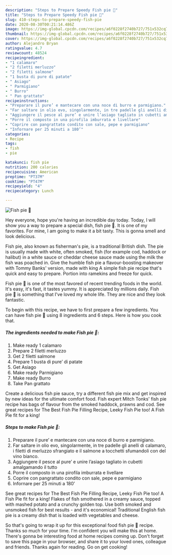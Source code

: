 ```yaml
---
description: "Steps to Prepare Speedy Fish pie 🥧"
title: "Steps to Prepare Speedy Fish pie 🥧"
slug: 410-steps-to-prepare-speedy-fish-pie
date: 2020-08-30T00:21:14.486Z
image: https://img-global.cpcdn.com/recipes/a6f0228f2740b727/751x532cq70/fish-pie-🥧-recipe-main-photo.jpg
thumbnail: https://img-global.cpcdn.com/recipes/a6f0228f2740b727/751x532cq70/fish-pie-🥧-recipe-main-photo.jpg
cover: https://img-global.cpcdn.com/recipes/a6f0228f2740b727/751x532cq70/fish-pie-🥧-recipe-main-photo.jpg
author: Alejandro Bryan
ratingvalue: 4.7
reviewcount: 48524
recipeingredient:
- "1 calamaro"
- "2 filetti merluzzo"
- "2 filetti salmone"
- "1 busta di pure di patate"
- " Asiago"
- " Parmigiano"
- " Burro"
- " Pan grattato"
recipeinstructions:
- "Preparare il pure’ e mantecare con una noce di burro e parmigiano."
- "Far saltare in olio evo, singolarmente, in tre padelle gli anelli di calamaro, i filetti di merluzzo sfrangiato e il salmone a tocchetti sfumandoli con del vino bianco."
- "Aggiungere il pesce al pure’ e unire l’asiago tagliato in cubetti amalgamando il tutto"
- "Porre il composto in una pirofila imburrata e livellare"
- "Coprire con pangrattato condito con sale, pepe e parmigiano"
- "Infornare per 25 minuti a 180’"
categories:
- Recipe
tags:
- fish
- pie

katakunci: fish pie 
nutrition: 200 calories
recipecuisine: American
preptime: "PT37M"
cooktime: "PT47M"
recipeyield: "4"
recipecategory: Lunch

---
```



![Fish pie 🥧](https://img-global.cpcdn.com/recipes/a6f0228f2740b727/751x532cq70/fish-pie-🥧-recipe-main-photo.jpg)

Hey everyone, hope you're having an incredible day today. Today, I will show you a way to prepare a special dish, fish pie 🥧. It is one of my favorites. For mine, I am going to make it a bit tasty. This is gonna smell and look delicious.

Fish pie, also known as fisherman&#39;s pie, is a traditional British dish. The pie is usually made with white, often smoked, fish (for example cod, haddock or halibut) in a white sauce or cheddar cheese sauce made using the milk the fish was poached in. Give the humble fish pie a flavour-boosting makeover with Tommy Banks&#39; version, made with king A simple fish pie recipe that&#39;s quick and easy to prepare. Portion into ramekins and freeze for quick.

Fish pie 🥧 is one of the most favored of recent trending foods in the world. It's easy, it's fast, it tastes yummy. It is appreciated by millions daily. Fish pie 🥧 is something that I've loved my whole life. They are nice and they look fantastic.


To begin with this recipe, we have to first prepare a few ingredients. You can have fish pie 🥧 using 8 ingredients and 6 steps. Here is how you cook that.

<!--inarticleads1-->

##### The ingredients needed to make Fish pie 🥧:

1. Make ready 1 calamaro
1. Prepare 2 filetti merluzzo
1. Get 2 filetti salmone
1. Prepare 1 busta di pure’ di patate
1. Get  Asiago
1. Make ready  Parmigiano
1. Make ready  Burro
1. Take  Pan grattato


Create a delicious fish pie sauce, try a different fish pie mix and get inspired by new ideas for the ultimate comfort food. Fish expert Mitch Tonks&#39; fish pie recipe has bags of flavour from the smoked haddock, prawns and cod. See great recipes for The Best Fish Pie Filling Recipe, Leeky Fish Pie too! A Fish Pie fit for a king! 

<!--inarticleads2-->

##### Steps to make Fish pie 🥧:

1. Preparare il pure’ e mantecare con una noce di burro e parmigiano.
1. Far saltare in olio evo, singolarmente, in tre padelle gli anelli di calamaro, i filetti di merluzzo sfrangiato e il salmone a tocchetti sfumandoli con del vino bianco.
1. Aggiungere il pesce al pure’ e unire l’asiago tagliato in cubetti amalgamando il tutto
1. Porre il composto in una pirofila imburrata e livellare
1. Coprire con pangrattato condito con sale, pepe e parmigiano
1. Infornare per 25 minuti a 180’


See great recipes for The Best Fish Pie Filling Recipe, Leeky Fish Pie too! A Fish Pie fit for a king! Flakes of fish smothered in a creamy sauce, topped with mashed potato and a crunchy golden top. Use both smoked and unsmoked fish for best results - and it&#39;s economical! Traditional English fish pie is a creamy dish that is loaded with vegetables and cheese. 

So that's going to wrap it up for this exceptional food fish pie 🥧 recipe. Thanks so much for your time. I'm confident you will make this at home. There's gonna be interesting food at home recipes coming up. Don't forget to save this page in your browser, and share it to your loved ones, colleague and friends. Thanks again for reading. Go on get cooking!
